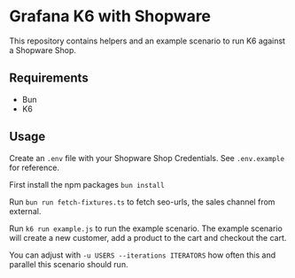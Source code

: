 # Grafana K6 with Shopware

This repository contains helpers and an example scenario to run K6 against a Shopware Shop.

## Requirements

- Bun
- K6

## Usage

Create an `.env` file with your Shopware Shop Credentials. See `.env.example` for reference.

First install the npm packages `bun install`

Run `bun run fetch-fixtures.ts` to fetch seo-urls, the sales channel from external.

Run `k6 run example.js` to run the example scenario.
The example scenario will create a new customer, add a product to the cart and checkout the cart.

You can adjust with `-u USERS --iterations ITERATORS` how often this and parallel this scenario should run.
